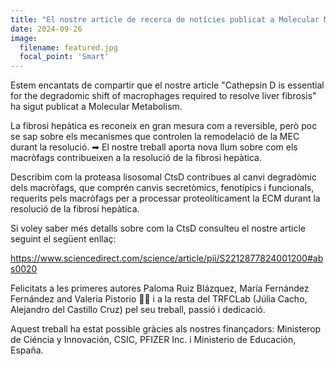```yaml
---
title: "El nostre article de recerca de notícies publicat a Molecular Metabolism"
date: 2024-09-26
image:
  filename: featured.jpg
  focal_point: 'Smart'
---
```


Estem encantats de compartir que el nostre article "Cathepsin D is essential
for the degradomic shift of macrophages required to resolve liver fibrosis" ha
sigut publicat a Molecular Metabolism.

La fibrosi hepàtica es reconeix en gran
mesura com a reversible, però poc se sap sobre els mecanismes que controlen la
remodelació de la MEC durant la resolució. ➡ El nostre treball aporta nova llum
sobre com els macròfags contribueixen a la resolució de la fibrosi hepàtica.

Describim com la proteasa lisosomal CtsD contribues al canvi degradòmic dels macròfags, que comprén canvis secretòmics, fenotípics i funcionals, requerits pels macròfags per a processar proteolíticament la ECM durant la resolució de la fibrosi hepàtica.

Si voley saber més detalls sobre com la CtsD consulteu el nostre article seguint el següent enllaç:

https://www.sciencedirect.com/science/article/pii/S2212877824001200#abs0020

Felicitats a les primeres autores Paloma Ruiz Blázquez, María Fernández Fernández and Valeria Pistorio 👩‍🔬 i a la resta del TRFCLab (Júlia Cacho, Alejandro del Castillo Cruz) pel seu treball, passió i dedicació.

Aquest treball ha estat possible gràcies als nostres finançadors: Ministerop de Ciéncia y Innovación, CSIC, PFIZER Inc. i Ministerio de Educación, España.
